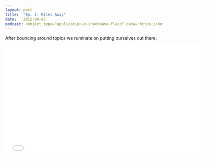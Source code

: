 ```yaml
---
layout: post
title:  "Ep. 1: Miles Away"
date:   2015-04-05
podcast: <object type="application/x-shockwave-flash" data="https://huffduffer.com/flash/player.swf?soundFile=http://traffic.libsyn.com/willsankey/Miles_Away_001.mp3" width="290" height="24"><param name="movie" value="https://huffduffer.com/flash/player.swf?soundFile=http://traffic.libsyn.com/willsankey/Miles_Away_001.mp3" /><param name="wmode" value="transparent" /><audio src="http://traffic.libsyn.com/willsankey/Miles_Away_001.mp3" controls preload="none"><a href="https://huffduffer.com/wsankey/219237">Miles Away on Huffduffer</a></audio></object> 
---
```


After bouncing around topics we ruminate on putting ourselves out there.

<iframe style="border: none" src="//html5-player.libsyn.com/embed/episode/id/3474143/height/360/width/320/theme/standard-mini/direction/no/autoplay/no/autonext/no/thumbnail/yes/preload/no/no_addthis/no/" height="360" width="640" scrolling="no"  allowfullscreen webkitallowfullscreen mozallowfullscreen oallowfullscreen msallowfullscreen></iframe></p>

